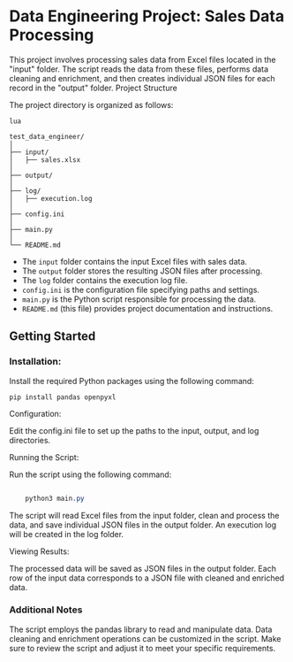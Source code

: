# Data Engineering Project: Sales Data Processing

This project involves processing sales data from Excel files located in the "input" folder. The script reads the data from these files, performs data cleaning and enrichment, and then creates individual JSON files for each record in the "output" folder.
Project Structure

The project directory is organized as follows:

```
lua

test_data_engineer/
│
├── input/
│   ├── sales.xlsx
│
├── output/
│
├── log/
│   ├── execution.log
│
├── config.ini
│
├── main.py
│
└── README.md
```
- The `input` folder contains the input Excel files with sales data.
- The `output` folder stores the resulting JSON files after processing.
- The `log` folder contains the execution log file.
- `config.ini` is the configuration file specifying paths and settings.
- `main.py` is the Python script responsible for processing the data.
- `README.md` (this file) provides project documentation and instructions.

## Getting Started

### Installation:

Install the required Python packages using the following command:

`pip install pandas openpyxl`

Configuration:

Edit the config.ini file to set up the paths to the input, output, and log directories.

Running the Script:

Run the script using the following command:

```css

    python3 main.py
```

The script will read Excel files from the input folder, clean and process the data, and save individual JSON files in the output folder. An execution log will be created in the log folder.

Viewing Results:

The processed data will be saved as JSON files in the output folder. Each row of the input data corresponds to a JSON file with cleaned and enriched data.

### Additional Notes

The script employs the pandas library to read and manipulate data.
Data cleaning and enrichment operations can be customized in the script.
Make sure to review the script and adjust it to meet your specific requirements.
